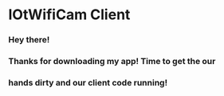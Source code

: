 # IOtWifiCam Client



### Hey there!

### Thanks for downloading my app! Time to get the our 
### hands dirty and our client code running!


